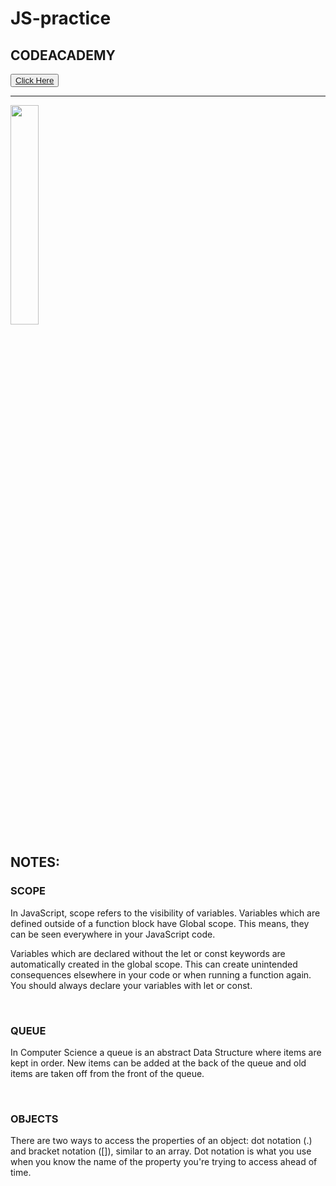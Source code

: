 # JS-practice
<h2>CODEACADEMY</h2>
<button><a href="https://www.codecademy.com/courses/introduction-to-javascript">Click Here</a></button>
<br>
<hr>
<img src="https://upload.wikimedia.org/wikipedia/commons/thumb/9/99/Unofficial_JavaScript_logo_2.svg/1200px-Unofficial_JavaScript_logo_2.svg.png" width=30% height=30%>
<h2>NOTES:</h2>
<h3>SCOPE</h3>
<p>In JavaScript, scope refers to the visibility of variables. Variables which are defined outside of a function block have Global scope. This means, they can be seen everywhere in your JavaScript code.

Variables which are declared without the let or const keywords are automatically created in the global scope. This can create unintended consequences elsewhere in your code or when running a function again. You should always declare your variables with let or const.</p>
<br>
<h3>QUEUE</h3>
<p>In Computer Science a queue is an abstract Data Structure where items are kept in order. New items can be added at the back of the queue and old items are taken off from the front of the queue.</p>
<br>
<h3>OBJECTS</h3>
<P>There are two ways to access the properties of an object: dot notation (.) and bracket notation ([]), similar to an array.
Dot notation is what you use when you know the name of the property you're trying to access ahead of time.</P>
